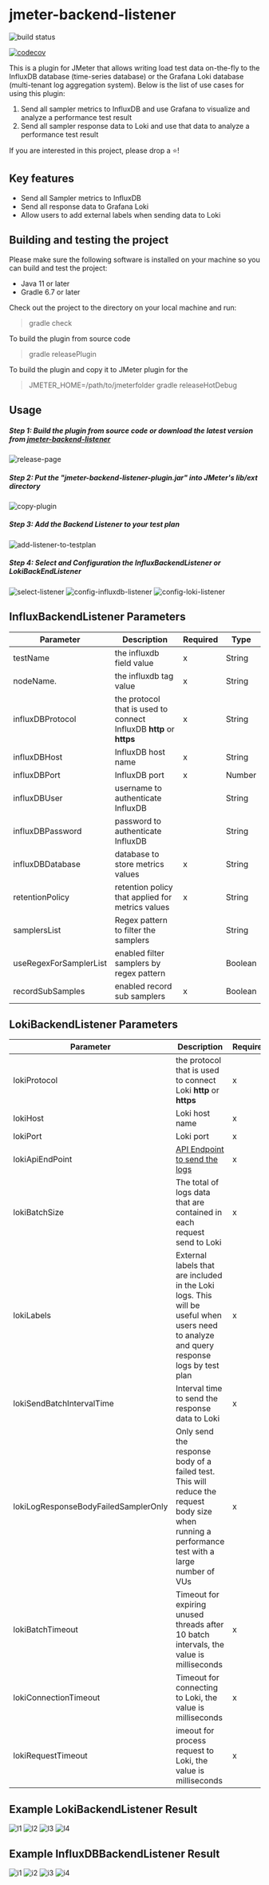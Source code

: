 

# jmeter-backend-listener

![build status](https://github.com/toilatester/jmeter-backend-listener/workflows/Release%20Jmeter%20Backend%20Listener%20Plugin/badge.svg)

[![codecov](https://codecov.io/gh/toilatester/jmeter-backend-listener/branch/main/graph/badge.svg?token=N4L94BDE67)](https://codecov.io/gh/toilatester/jmeter-backend-listener)

This is a plugin for JMeter that allows writing load test data on-the-fly to the InfluxDB database (time-series database) or the Grafana Loki database (multi-tenant log aggregation system). Below is the list of use cases for using this plugin:
1. Send all sampler metrics to InfluxDB and use Grafana to visualize and analyze a performance test result
2. Send all sampler response data to Loki and use that data to analyze a performance test result

If you are interested in this project, please drop a ⭐!

## Key features

 - Send all Sampler metrics to InfluxDB
 - Send all response data to Grafana Loki
 - Allow users to add external labels when sending data to Loki
 
 ## Building and testing the project
 Please make sure the following software is installed on your machine so you can build and test the project:

-   Java 11 or later
-   Gradle 6.7 or later

Check out the project to the directory on your local machine and run:

> gradle check

To build the plugin from source code
> gradle releasePlugin

To build the plugin and copy it to JMeter plugin for the
> JMETER_HOME=/path/to/jmeterfolder gradle releaseHotDebug

## Usage
##### Step 1: Build the plugin from source code or download the latest version from [jmeter-backend-listener](https://github.com/toilatester/jmeter-backend-listener/releases/tag/v1.0.3)
![release-page](/docs/images/1.png)
##### Step 2: Put the "jmeter-backend-listener-plugin.jar" into JMeter's lib/ext directory
![copy-plugin](/docs/images/2.png)
##### Step 3: Add the Backend Listener to your test plan
![add-listener-to-testplan](/docs/images/3.png)
##### Step 4: Select and Configuration the InfluxBackendListener or LokiBackEndListener
![select-listener](/docs/images/4.png)
![config-influxdb-listener](/docs/images/5.png)
![config-loki-listener](/docs/images/6.png)

## InfluxBackendListener Parameters
| **Parameter**         | **Description**      | **Required**|**Type**|
|-----------------------|----------------------|-------------|--------|
|testName               |the influxdb field value|x|String|
|nodeName.                 |the influxdb tag value|x|String|
|influxDBProtocol       |the protocol that is used to connect InfluxDB **http** or **https**|x|String|
|influxDBHost           |InfluxDB host name|x|String|
|influxDBPort           |InfluxDB port|x|Number|
|influxDBUser           |username to authenticate InfluxDB||String|
|influxDBPassword       |password to authenticate InfluxDB||String|
|influxDBDatabase       |database to store metrics values|x|String|
|retentionPolicy        |retention policy that applied for metrics values|x|String|
|samplersList           |Regex pattern to filter the samplers||String|
|useRegexForSamplerList |enabled filter samplers by regex pattern||Boolean|
|recordSubSamples       |enabled record sub samplers|x|Boolean|

## LokiBackendListener Parameters

| **Parameter**         | **Description**      | **Required**|**Type**|
|-----------------------|----------------------|-------------|--------|
|lokiProtocol            	|the protocol that is used to connect Loki **http** or **https**|x|String|
|lokiHost                |Loki host name|x|String|
|lokiPort                |Loki port|x|Number|
|lokiApiEndPoint         |[API Endpoint to send the logs](https://grafana.com/docs/loki/latest/api/#post-lokiapiv1push)|x|String|
|lokiBatchSize           |The total of logs data that are contained in each request send to Loki|x|Number|
|lokiLabels              |External labels that are included in the Loki logs. This will be useful when users need to analyze and query response logs by test plan|x|String|
|lokiSendBatchIntervalTime         |Interval time to send the response data to Loki|x|String|
|lokiLogResponseBodyFailedSamplerOnly  |Only send the response body of a failed test. This will reduce the request body size when running a performance test with a large number of VUs|x|Boolean|
|lokiBatchTimeout |Timeout for expiring unused threads after 10 batch intervals, the value is milliseconds|x|Number|
|lokiConnectionTimeout       |Timeout for connecting to Loki, the value is milliseconds|x|Number|
|lokiRequestTimeout          |imeout for process request to Loki, the value is milliseconds|x|Number|

## Example LokiBackendListener Result
![l1](/docs/images/7.png)
![l2](/docs/images/8.png)
![l3](/docs/images/9.png)
![l4](/docs/images/10.png)

## Example InfluxDBBackendListener Result
![i1](/docs/images/11.png)
![i2](/docs/images/12.png)
![i3](/docs/images/13.png)
![i4](/docs/images/14.png)

